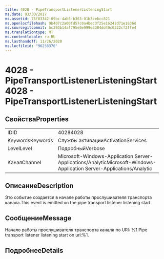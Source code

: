 ```yaml
---
title: 4028 - PipeTransportListenerListeningStart
ms.date: 03/30/2017
ms.assetid: 75f83342-09bc-4ab5-b363-01b3cebcc821
ms.openlocfilehash: 9b407c2a00fd57c0a4bec3f25e16242d71e1836d
ms.sourcegitcommit: bc293b14af795e0e999e3304dd40c0222cf2ffe4
ms.translationtype: MT
ms.contentlocale: ru-RU
ms.lasthandoff: 11/26/2020
ms.locfileid: "96238370"
---
```

# <a name="4028---pipetransportlistenerlisteningstart"></a><span data-ttu-id="d6682-102">4028 - PipeTransportListenerListeningStart</span><span class="sxs-lookup"><span data-stu-id="d6682-102">4028 - PipeTransportListenerListeningStart</span></span>

## <a name="properties"></a><span data-ttu-id="d6682-103">Свойства</span><span class="sxs-lookup"><span data-stu-id="d6682-103">Properties</span></span>  
  
|||  
|-|-|  
|<span data-ttu-id="d6682-104">ID</span><span class="sxs-lookup"><span data-stu-id="d6682-104">ID</span></span>|<span data-ttu-id="d6682-105">4028</span><span class="sxs-lookup"><span data-stu-id="d6682-105">4028</span></span>|  
|<span data-ttu-id="d6682-106">Keywords</span><span class="sxs-lookup"><span data-stu-id="d6682-106">Keywords</span></span>|<span data-ttu-id="d6682-107">Службы активации</span><span class="sxs-lookup"><span data-stu-id="d6682-107">ActivationServices</span></span>|  
|<span data-ttu-id="d6682-108">Level</span><span class="sxs-lookup"><span data-stu-id="d6682-108">Level</span></span>|<span data-ttu-id="d6682-109">Подробный</span><span class="sxs-lookup"><span data-stu-id="d6682-109">Verbose</span></span>|  
|<span data-ttu-id="d6682-110">Канал</span><span class="sxs-lookup"><span data-stu-id="d6682-110">Channel</span></span>|<span data-ttu-id="d6682-111">Microsoft-Windows-Application Server-Applications/Analytic</span><span class="sxs-lookup"><span data-stu-id="d6682-111">Microsoft-Windows-Application Server-Applications/Analytic</span></span>|  
  
## <a name="description"></a><span data-ttu-id="d6682-112">Описание</span><span class="sxs-lookup"><span data-stu-id="d6682-112">Description</span></span>  

 <span data-ttu-id="d6682-113">Это событие создается в начале работы прослушивателя транспорта канала.</span><span class="sxs-lookup"><span data-stu-id="d6682-113">This event is emitted on the pipe transport listener listening start.</span></span>  
  
## <a name="message"></a><span data-ttu-id="d6682-114">Сообщение</span><span class="sxs-lookup"><span data-stu-id="d6682-114">Message</span></span>  

 <span data-ttu-id="d6682-115">Начало работы прослушивателя транспорта канала по URI: %1.</span><span class="sxs-lookup"><span data-stu-id="d6682-115">Pipe transport listener listening start on uri:%1.</span></span>  
  
## <a name="details"></a><span data-ttu-id="d6682-116">Подробнее</span><span class="sxs-lookup"><span data-stu-id="d6682-116">Details</span></span>
